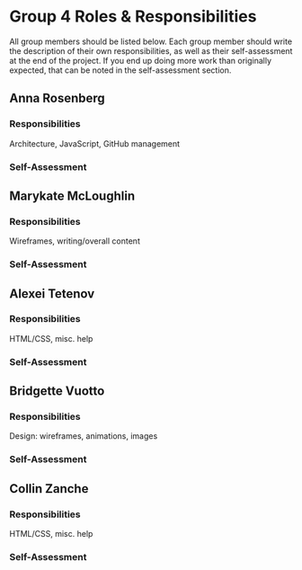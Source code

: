 # Group 4 Roles & Responsibilities

All group members should be listed below. Each group member should write the description of their own responsibilities, as well as their self-assessment at the end of the project. If you end up doing more work than originally expected, that can be noted in the self-assessment section. 

## Anna Rosenberg

### Responsibilities
Architecture, JavaScript, GitHub management


### Self-Assessment



## Marykate McLoughlin

### Responsibilities
Wireframes, writing/overall content

### Self-Assessment


## Alexei Tetenov

### Responsibilities
HTML/CSS, misc. help

### Self-Assessment


## Bridgette Vuotto

### Responsibilities
Design: wireframes, animations, images

### Self-Assessment


## Collin Zanche

### Responsibilities
HTML/CSS, misc. help

### Self-Assessment
